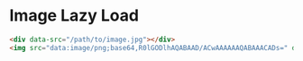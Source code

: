 # Image Lazy Load

```html
<div data-src="/path/to/image.jpg"></div>
<img src="data:image/png;base64,R0lGODlhAQABAAD/ACwAAAAAAQABAAACADs=" data-src="/path/to/image_2.jpg" alt="">
```
